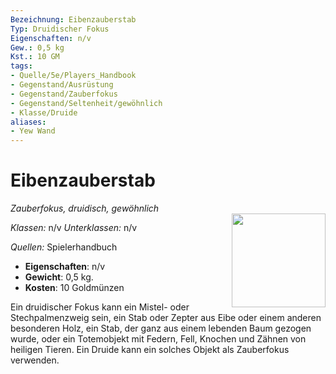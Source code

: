 ```yaml
---
Bezeichnung: Eibenzauberstab
Typ: Druidischer Fokus
Eigenschaften: n/v
Gew.: 0,5 kg
Kst.: 10 GM
tags:
- Quelle/5e/Players_Handbook
- Gegenstand/Ausrüstung
- Gegenstand/Zauberfokus
- Gegenstand/Seltenheit/gewöhnlich
- Klasse/Druide
aliases:
- Yew Wand
---
```

# Eibenzauberstab
*Zauberfokus, druidisch, gewöhnlich*  
<img src="Symbolik/Gegenstände.webp" align="right" width="150">

_Klassen:_ n/v 
_Unterklassen:_  n/v

_Quellen:_ Spielerhandbuch

- **Eigenschaften**: n/v
- **Gewicht**: 0,5 kg.
- **Kosten**: 10 Goldmünzen

Ein druidischer Fokus kann ein Mistel- oder Stechpalmenzweig sein, ein Stab oder Zepter aus Eibe oder einem anderen besonderen Holz, ein Stab, der ganz aus einem lebenden Baum gezogen wurde, oder ein Totemobjekt mit Federn, Fell, Knochen und Zähnen von heiligen Tieren. Ein Druide kann ein solches Objekt als Zauberfokus verwenden.